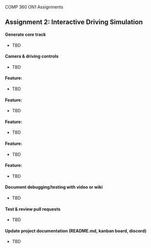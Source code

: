 COMP 360 ON1 Assignments


## Assignment 2: Interactive Driving Simulation

#### Generate core track
- TBD

#### Camera & driving controls
- TBD

#### Feature: 
- TBD

#### Feature: 
- TBD

#### Feature: 
- TBD

#### Feature: 
- TBD

#### Feature: 
- TBD

#### Document debugging/testing with video or wiki
- TBD

#### Test & review pull requests
- TBD

#### Update project documentation (README.md, kanban board, discord)
- TBD

